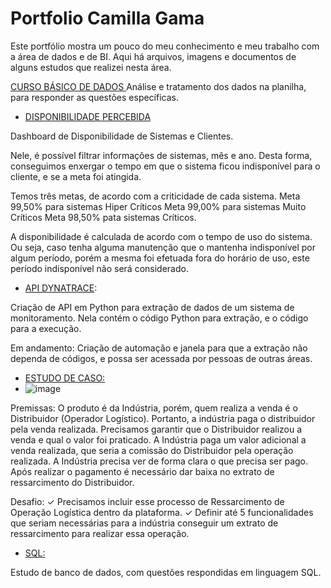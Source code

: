 # Portfolio Camilla Gama 

Este portfólio mostra um pouco do meu conhecimento e meu trabalho com a área de dados e de BI. 
Aqui há arquivos, imagens e documentos de alguns estudos que realizei nesta área.


<a href="https://github.com/camilla-gama/Portfoliodedados/blob/main/Curso%20b%C3%A1sico%20Dados.xlsx" download> CURSO BÁSICO DE DADOS 
</a>
  Análise e tratamento dos dados na planilha, para responder as questões específicas.
  

- [DISPONIBILIDADE PERCEBIDA](https://github.com/camilla-gama/Portfoliodedados/tree/main/Disponibilidade%20Percebida)
  
Dashboard de Disponibilidade de Sistemas e Clientes. 

Nele, é possível filtrar informações de sistemas, mês e ano. Desta forma, conseguimos enxergar o tempo em que o sistema ficou indisponível para o cliente, e se a meta foi atingida. 

Temos três metas, de acordo com a criticidade de cada sistema. 
Meta 99,50% para sistemas Hiper Críticos
Meta 99,00% para sistemas Muito Críticos
Meta 98,50% pata sistemas Críticos. 

A disponibilidade é calculada de acordo com o tempo de uso do sistema. Ou seja, caso tenha alguma manutenção que o mantenha indisponível por algum período, porém a mesma foi efetuada fora do horário de uso, este período indisponível não será considerado. 


- [API DYNATRACE](https://github.com/camilla-gama/Portfoliodedados/tree/main/API%20Dynatrace):

Criação de API em Python para extração de dados de um sistema de monitoramento. 
Nela contém o código Python para extração, e o código para a execução. 

Em andamento: Criação de automação e janela para que a extração não dependa de códigos, e possa ser acessada por pessoas de outras áreas.



- [ESTUDO DE CASO:](https://github.com/camilla-gama/Portfoliodedados/tree/main/Estudo%20de%20Caso)
- ![image](https://github.com/user-attachments/assets/b9eaf6ec-bc5c-4669-ab91-e66ba87b1427)

  
Premissas:
O produto é da Indústria, porém, quem realiza a venda é o Distribuidor (Operador Logístico). Portanto, a indústria paga o distribuidor pela venda realizada. Precisamos garantir que o Distribuidor realizou a venda e qual o valor foi praticado.
A Indústria paga um valor adicional a venda realizada, que seria a comissão do Distribuidor pela operação realizada. A Indústria precisa ver de forma clara o que precisa ser pago.
Após realizar o pagamento é necessário dar baixa no extrato de ressarcimento do Distribuidor.

Desafio:
✓ Precisamos incluir esse processo de Ressarcimento de Operação Logística dentro da
plataforma.
✓ Definir até 5 funcionalidades que seriam necessárias para a indústria conseguir um extrato
de ressarcimento para realizar essa operação.


- [SQL:](https://github.com/camilla-gama/Portfoliodedados/blob/main/SQL.pdf)

Estudo de banco de dados, com questões respondidas em linguagem SQL.


